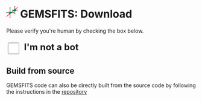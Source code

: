 # <img style="float: center; height: 6%; width: 6%;" src="../../../img/gemsfits.png"> GEMSFITS: Download

Please verify you're human by checking the box below.

<!-- Large Checkbox -->
<div id="checkbox-container">
  <input type="checkbox" id="verify-checkbox">
  <label for="verify-checkbox">I'm not a bot</label>
</div>

<!-- Fireworks Canvas -->
<canvas id="fireworks-canvas"></canvas>

<!-- Hidden Download Button -->
<div id="download-container" style="display: none; margin-top: 20px;">
  <a href="installpack" class="md-button md-button--primary">
    Download page for GEMSFITS
  </a>
</div>

<style>
  /* left the checkbox */
  #checkbox-container {
    text-align: left;
    margin-top: 20px;
    font-size: 24px;
    font-weight: bold;
    display: flex;
    align-items: left;
    justify-content: left;
    gap: 10px;
  }

  /* Large checkbox */
  #verify-checkbox {
    width: 30px;
    height: 30px;
    cursor: pointer;
  }

  /* Fireworks effect */
  #fireworks-canvas {
    position: fixed;
    top: 0;
    left: 0;
    width: 100vw;
    height: 100vh;
    pointer-events: none;
    display: none;
  }
</style>

## Build from source

GEMSFITS code can also be directly built from the source code by following the instructions in the [repository](https://bitbucket.org/gems4/gemsfits/src/master/)


<!-- https://gems.web.psi.ch/GEMSFITS/downloads/reposit/win64/Gemsfits1.3.3-c843e680-fa9469e8-win64.exe -->
